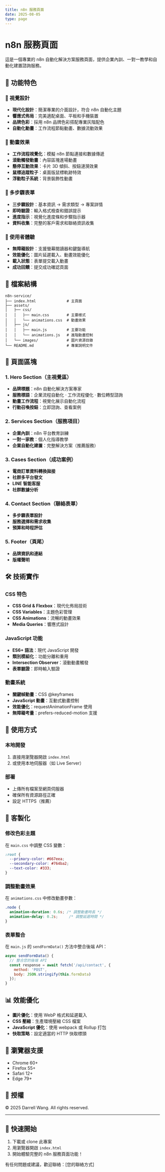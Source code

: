 ```yaml
---
title: n8n 服務頁面
date: 2025-08-05
type: page
---
```


# n8n 服務頁面

這是一個專業的 n8n 自動化解決方案服務頁面，提供企業內訓、一對一教學和自動化建置諮詢服務。

## 🎯 功能特色

### 🎨 視覺設計
- **現代化設計**：簡潔專業的介面設計，符合 n8n 自動化主題
- **響應式佈局**：完美適配桌面、平板和手機裝置
- **品牌色彩**：採用 n8n 品牌色彩搭配專業灰階配色
- **自動化動畫**：工作流程節點動畫、數據流動效果

### 🚀 動畫效果
- **工作流程視覺化**：模擬 n8n 節點連接和數據傳遞
- **滾動觸發動畫**：內容區塊進場動畫
- **懸停互動效果**：卡片 3D 傾斜、按鈕漣漪效果
- **鼠標追蹤粒子**：桌面版鼠標軌跡特效
- **浮動粒子系統**：背景裝飾性動畫

### 📝 多步驟表單
- **三步驟設計**：基本資訊 → 需求類型 → 專案詳情
- **即時驗證**：輸入格式檢查和錯誤提示
- **進度指示**：視覺化進度條和步驟指示器
- **資料收集**：完整的客戶需求和聯絡資訊收集

### 📱 使用者體驗
- **無障礙設計**：支援螢幕閱讀器和鍵盤導航
- **效能優化**：圖片延遲載入、動畫效能優化
- **載入狀態**：表單提交載入動畫
- **成功回饋**：提交成功確認頁面

## 📁 檔案結構

```
n8n-service/
├── index.html              # 主頁面
├── assets/
│   ├── css/
│   │   ├── main.css        # 主要樣式
│   │   └── animations.css  # 動畫效果
│   ├── js/
│   │   ├── main.js         # 主要功能
│   │   └── animations.js   # 進階動畫控制
│   └── images/             # 圖片資源目錄
└── README.md               # 專案說明文件
```

## 🎯 頁面區塊

### 1. Hero Section（主視覺區）
- **品牌標題**：n8n 自動化解決方案專家
- **服務標語**：企業流程自動化 · 工作流程優化 · 數位轉型諮詢
- **動畫工作流程**：視覺化展示自動化流程
- **行動召喚按鈕**：立即諮詢、查看案例

### 2. Services Section（服務項目）
- **企業內訓**：n8n 平台教育訓練
- **一對一家教**：個人化指導教學
- **企業自動化建置**：完整解決方案（推薦服務）

### 3. Cases Section（成功案例）
- **電商訂單資料轉換拋接**
- **社群多平台發文**
- **LINE 智能客服**
- **社群數據分析**

### 4. Contact Section（聯絡表單）
- **多步驟表單設計**
- **服務選擇和需求收集**
- **預算和時程評估**

### 5. Footer（頁尾）
- **品牌資訊和連結**
- **版權聲明**

## 🛠 技術實作

### CSS 特色
- **CSS Grid & Flexbox**：現代化佈局技術
- **CSS Variables**：主題色彩管理
- **CSS Animations**：流暢的動畫效果
- **Media Queries**：響應式設計

### JavaScript 功能
- **ES6+ 語法**：現代 JavaScript 開發
- **類別模組化**：功能分離和重用
- **Intersection Observer**：滾動動畫觸發
- **表單驗證**：即時輸入驗證

### 動畫系統
- **關鍵幀動畫**：CSS @keyframes
- **JavaScript 動畫**：互動式動畫控制
- **效能優化**：requestAnimationFrame 使用
- **無障礙考量**：prefers-reduced-motion 支援

## 🚀 使用方式

### 本地開發
1. 直接用瀏覽器開啟 `index.html`
2. 或使用本地伺服器（如 Live Server）

### 部署
- 上傳所有檔案至網頁伺服器
- 確保所有資源路徑正確
- 設定 HTTPS（推薦）

## 🎨 客製化

### 修改色彩主題
在 `main.css` 中調整 CSS 變數：
```css
:root {
  --primary-color: #667eea;
  --secondary-color: #764ba2;
  --text-color: #333;
}
```

### 調整動畫效果
在 `animations.css` 中修改動畫參數：
```css
.node {
  animation-duration: 0.6s; /* 調整動畫時長 */
  animation-delay: 0.2s;     /* 調整延遲時間 */
}
```

### 表單整合
在 `main.js` 的 `sendFormData()` 方法中整合後端 API：
```javascript
async sendFormData() {
  // 整合您的後端 API
  const response = await fetch('/api/contact', {
    method: 'POST',
    body: JSON.stringify(this.formData)
  });
}
```

## 📊 效能優化

- **圖片優化**：使用 WebP 格式和延遲載入
- **CSS 壓縮**：生產環境壓縮 CSS 檔案
- **JavaScript 優化**：使用 webpack 或 Rollup 打包
- **快取策略**：設定適當的 HTTP 快取標頭

## 🔧 瀏覽器支援

- Chrome 60+
- Firefox 55+
- Safari 12+
- Edge 79+

## 📝 授權

© 2025 Darrell Wang. All rights reserved.

---

## 🚀 快速開始

1. 下載或 clone 此專案
2. 用瀏覽器開啟 `index.html`
3. 開始體驗完整的 n8n 服務頁面功能！

有任何問題或建議，歡迎聯絡：[您的聯絡方式]